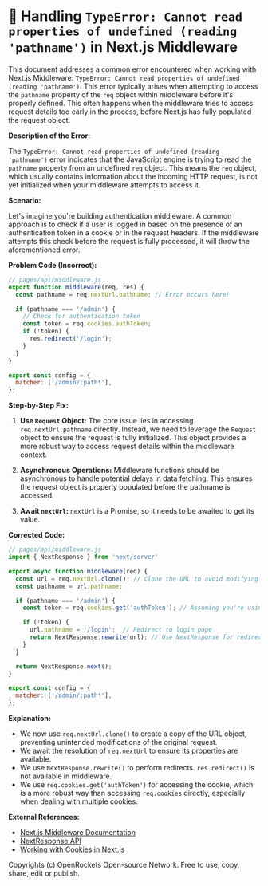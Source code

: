# 🐞 Handling `TypeError: Cannot read properties of undefined (reading 'pathname')` in Next.js Middleware


This document addresses a common error encountered when working with Next.js Middleware: `TypeError: Cannot read properties of undefined (reading 'pathname')`. This error typically arises when attempting to access the `pathname` property of the `req` object within middleware before it's properly defined.  This often happens when the middleware tries to access request details too early in the process, before Next.js has fully populated the request object.


**Description of the Error:**

The `TypeError: Cannot read properties of undefined (reading 'pathname')` error indicates that the JavaScript engine is trying to read the `pathname` property from an undefined `req` object. This means the `req` object, which usually contains information about the incoming HTTP request, is not yet initialized when your middleware attempts to access it.


**Scenario:**

Let's imagine you're building authentication middleware. A common approach is to check if a user is logged in based on the presence of an authentication token in a cookie or in the request headers. If the middleware attempts this check before the request is fully processed, it will throw the aforementioned error.


**Problem Code (Incorrect):**

```javascript
// pages/api/middleware.js
export function middleware(req, res) {
  const pathname = req.nextUrl.pathname; // Error occurs here!

  if (pathname === '/admin') {
    // Check for authentication token
    const token = req.cookies.authToken;
    if (!token) {
      res.redirect('/login');
    }
  }
}

export const config = {
  matcher: ['/admin/:path*'],
};
```


**Step-by-Step Fix:**

1. **Use `Request` Object:** The core issue lies in accessing `req.nextUrl.pathname` directly. Instead, we need to leverage the `Request` object to ensure the request is fully initialized. This object provides a more robust way to access request details within the middleware context.

2. **Asynchronous Operations:**  Middleware functions should be asynchronous to handle potential delays in data fetching. This ensures the request object is properly populated before the pathname is accessed.

3. **Await `nextUrl`:** `nextUrl` is a Promise, so it needs to be awaited to get its value.

**Corrected Code:**

```javascript
// pages/api/middleware.js
import { NextResponse } from 'next/server'

export async function middleware(req) {
  const url = req.nextUrl.clone(); // Clone the URL to avoid modifying the original
  const pathname = url.pathname;

  if (pathname === '/admin') {
    const token = req.cookies.get('authToken'); // Assuming you're using cookies

    if (!token) {
      url.pathname = '/login';  // Redirect to login page
      return NextResponse.rewrite(url); // Use NextResponse for redirects
    }
  }

  return NextResponse.next();
}

export const config = {
  matcher: ['/admin/:path*'],
};
```


**Explanation:**

* We now use `req.nextUrl.clone()` to create a copy of the URL object, preventing unintended modifications of the original request.
* We await the resolution of `req.nextUrl` to ensure its properties are available.
* We use `NextResponse.rewrite()` to perform redirects.  `res.redirect()` is not available in middleware.
* We use `req.cookies.get('authToken')` for accessing the cookie, which is a more robust way than accessing `req.cookies` directly, especially when dealing with multiple cookies.


**External References:**

* [Next.js Middleware Documentation](https://nextjs.org/docs/app/api-routes/middleware)
* [NextResponse API](https://nextjs.org/docs/api-reference/next/server#nextresponse)
* [Working with Cookies in Next.js](https://nextjs.org/docs/app/building-your-application/routing/middleware#working-with-cookies)


Copyrights (c) OpenRockets Open-source Network. Free to use, copy, share, edit or publish.

